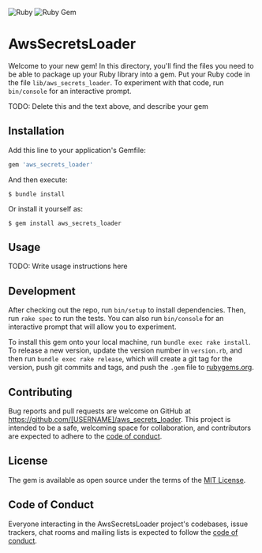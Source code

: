 ![Ruby](https://github.com/iagopiimenta/aws_secrets_loader/workflows/Ruby/badge.svg)
![Ruby Gem](https://github.com/iagopiimenta/aws_secrets_loader/workflows/Ruby%20Gem/badge.svg)

# AwsSecretsLoader

Welcome to your new gem! In this directory, you'll find the files you need to be able to package up your Ruby library into a gem. Put your Ruby code in the file `lib/aws_secrets_loader`. To experiment with that code, run `bin/console` for an interactive prompt.

TODO: Delete this and the text above, and describe your gem

## Installation

Add this line to your application's Gemfile:

```ruby
gem 'aws_secrets_loader'
```

And then execute:

    $ bundle install

Or install it yourself as:

    $ gem install aws_secrets_loader

## Usage

TODO: Write usage instructions here

## Development

After checking out the repo, run `bin/setup` to install dependencies. Then, run `rake spec` to run the tests. You can also run `bin/console` for an interactive prompt that will allow you to experiment.

To install this gem onto your local machine, run `bundle exec rake install`. To release a new version, update the version number in `version.rb`, and then run `bundle exec rake release`, which will create a git tag for the version, push git commits and tags, and push the `.gem` file to [rubygems.org](https://rubygems.org).

## Contributing

Bug reports and pull requests are welcome on GitHub at https://github.com/[USERNAME]/aws_secrets_loader. This project is intended to be a safe, welcoming space for collaboration, and contributors are expected to adhere to the [code of conduct](https://github.com/[USERNAME]/aws_secrets_loader/blob/master/CODE_OF_CONDUCT.md).


## License

The gem is available as open source under the terms of the [MIT License](https://opensource.org/licenses/MIT).

## Code of Conduct

Everyone interacting in the AwsSecretsLoader project's codebases, issue trackers, chat rooms and mailing lists is expected to follow the [code of conduct](https://github.com/[USERNAME]/aws_secrets_loader/blob/master/CODE_OF_CONDUCT.md).
